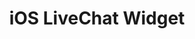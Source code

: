 ---
title: "iOS LiveChat Widget"
menuTitle: "Mobile Chat Widget for<br/><u>iOS App</u>"
tagline: "Embed Chat Widget inside your iOS app"
desc: "Check out a sample app that will display a chat button on an iOS device."
color: "#5ac8fa"
type: "mobile-widget"
---